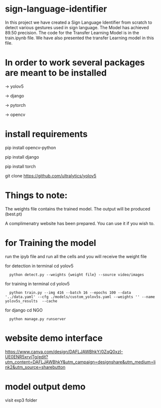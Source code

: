 # sign-language-identifier
  In this project we have created a Sign Language Identifier from scratch to detect various gestures used in sign language. The Model has achieved  89.50 precision. The code for the Transfer Learning Model is in the train.ipynb file. We have also presented the transfer Learning model in this file.

# In order to work several packages are meant to be installed
  -> yolov5
  
  -> django
  
  -> pytorch
  
  -> opencv

# install requirements
  pip install opencv-python
  
  pip install django
  
  pip install torch
  
  git clone https://github.com/ultralytics/yolov5

# Things to note:
  The weights file contains the trained model. The output will be produced (best.pt)
  
  A complimenatry website has been prepared. You can use it if you wish to.


# for Training the model
  run the ipyb file and run all the cells and you will receive the weight file
  
  for detection in terminal cd yolov5
  
      python detect.py --weights {weight file} --source video/images
      
  for training in terminal cd yolov5
  
      python train.py --img 416 --batch 16 --epochs 100 --data '../data.yaml' --cfg ./models/custom_yolov5s.yaml --weights '' --name yolov5s_results  --cache
      
  for django cd NGO 
  
      python manage.py runserver

# website demo interface
  https://www.canva.com/design/DAFLJAWBhkY/0ZqQ0xzI-UE0ENR5xrvjTg/edit?utm_content=DAFLJAWBhkY&utm_campaign=designshare&utm_medium=link2&utm_source=sharebutton

# model output demo
  visit exp3 folder
